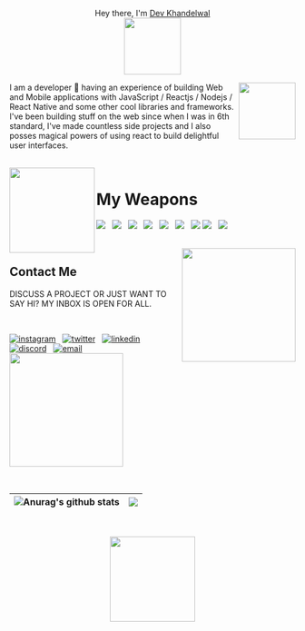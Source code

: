 <p align="center"> Hey there, I'm <a href="https://d3v.pages.dev">Dev Khandelwal</a> <br />
<img src="https://media.tenor.com/rbx3ph5SLRUAAAAi/pikachu-pokemon.gif" width="100" />
  </p>
  
  <img src="https://media.tenor.com/nHBgEK6zEQMAAAAi/cat-gray.gif" width="100" align="right" />
  
 <p align="left">
  I am a developer 🚀 having an experience of building Web and Mobile applications with JavaScript / Reactjs / Nodejs / React Native and some other cool libraries and frameworks. <br />
   I've been building stuff on the web since when I was in 6th standard, I've made countless side projects and I also posses magical powers of using react to build delightful user interfaces.
  </p>
  
  <br />
  
  <img src="https://media.tenor.com/Du8F0pNH-_8AAAAi/jinzhan-sara.gif" width="150" align="left" /> 
  
  # My Weapons
  
  <img src="https://img.icons8.com/fluency/50/node-js.png" /> &nbsp; <img src="https://img.icons8.com/color/50/python--v1.png" /> &nbsp; <img src="https://img.icons8.com/color/50/css3.png" /> &nbsp; <img src="https://img.icons8.com/external-tal-revivo-color-tal-revivo/50/external-html-5-is-a-software-solution-stack-that-defines-the-properties-and-behaviors-of-web-page-logo-color-tal-revivo.png" /> &nbsp; <img src="https://img.icons8.com/color/50/sass.png" /> &nbsp; <img src="https://img.icons8.com/color/50/javascript--v1.png" /> &nbsp; <img src="https://img.icons8.com/officel/50/react.png" /> <img src="https://img.icons8.com/color/50/firebase.png" /> &nbsp; <img src="https://img.icons8.com/color/50/docker.png" /> 
  
  <br />
  
  <img src="https://media.tenor.com/yS3AotsDZmgAAAAi/animation-boy.gif" width="200" align="right" />
  
  ## Contact Me
  
  <p>DISCUSS A PROJECT OR JUST WANT TO SAY HI? MY INBOX IS OPEN FOR ALL.</p>
  
  <br />
  
  <a href="https://instagram.com/_slyro"><img src="https://img.icons8.com/color/40/instagram-new--v1.png" alt="instagram" /></a> &nbsp; <a href="https://twitter.com/im_slyro"><img src="https://img.icons8.com/color/40/twitter.png" alt="twitter" /></a> &nbsp; <a href="https://linkedin.com/in/devkhandelwal"><img src="https://img.icons8.com/color/40/linkedin.png" alt="linkedin" /></a> &nbsp; <a href="https://discrod.gg/"><img src="https://img.icons8.com/color/40/discord.png" alt="discord" /></a> &nbsp; <a href="mailto:dev-khandelwal@hotmail.com"><img src="https://img.icons8.com/external-phatplus-lineal-color-phatplus/40/external-email-authentication-phatplus-lineal-color-phatplus.png" alt="email" /></a> &nbsp; &nbsp; <a href="https://buymeacoffee.com/devkhandelwal"><img src="https://www.buymeacoffee.com/assets/img/custom_images/orange_img.png" width="200" /></a>
  
  <br />
  
  |<img align="center" src="https://github-readme-stats.vercel.app/api?username=khandelwaldev&show_icons=true&include_all_commits=true&theme=buefy&hide_border=true" alt="Anurag's github stats" /> | <img align="center" src="https://github-readme-stats.vercel.app/api/top-langs/?username=khandelwaldev&layout=compact&theme=buefy&hide_border=true" /> |
| ------------- | ------------- |

<br />

<p align="center">
  
   <img src="https://visitcount.itsvg.in/api?id=khandelwaldev&label=Profile%20Views&color=0&icon=5&pretty=false" width="150" />
  
  </p>
